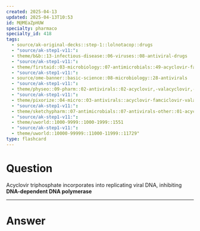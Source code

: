 ```yaml
---
created: 2025-04-13
updated: 2025-04-13T10:53
id: M@MEaZpHUW
specialty: pharmaco
specialty_id: 418
tags:
  - source/ak-original-decks::step-1::lolnotacop::drugs
  - "source/ak-step1-v11:": 
  - theme/b&b::13-infectious-disease::06-viruses::08-antiviral-drugs
  - "source/ak-step1-v11:": 
  - theme/firstaid::03-microbiology::07-antimicrobials::49-acyclovir-famciclovir-valacyvlovir
  - "source/ak-step1-v11:": 
  - source/ome-banner::basic-science::08-microbiology::28-antivirals
  - "source/ak-step1-v11:": 
  - theme/physeo::09-pharm::02-antivirals::02-acyclovir,-valacyclovir,-&-famciclovir
  - "source/ak-step1-v11:": 
  - theme/pixorize::04-micro::03-antivirals::acyclovir-famciclovir-valacyclovir
  - "source/ak-step1-v11:": 
  - theme/sketchypharm::07-antimicrobials::07-antivirals-other::01-acyclovir,-valacyclovir,-famciclovir
  - "source/ak-step1-v11:": 
  - theme/uworld::1000-9999::1000-1999::1551
  - "source/ak-step1-v11:": 
  - theme/uworld::10000-99999::11000-11999::11729"
type: flashcard
---
```


# Question
Acyclovir triphosphate incorporates into replicating viral DNA, inhibiting **DNA-dependent DNA polymerase**

---

# Answer
